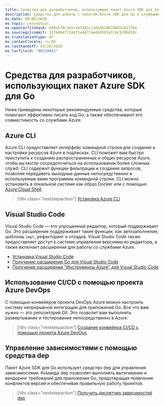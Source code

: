 ```yaml
---
title: Средства для разработчиков, использующих пакет Azure SDK для Go
description: Средства для работы с пакетом Azure SDK для Go и службами Azure
ms.date: 09/05/2018
ms.topic: conceptual
ms.openlocfilehash: b08a578c3e5ceb7381cc1643b2967405b292376e
ms.sourcegitcommit: 31f6d047f244f1e447faed6d503afcbc529bd28c
ms.translationtype: HT
ms.contentlocale: ru-RU
ms.lasthandoff: 03/26/2020
ms.locfileid: "80319441"
---
```

# <a name="tools-for-developers-using-the-azure-sdk-for-go"></a>Средства для разработчиков, использующих пакет Azure SDK для Go

Ниже приведены некоторые рекомендуемые средства, которые помогают эффективно писать код Go, а также обеспечивают его совместимость со службами Azure.

## <a name="azure-cli"></a>Azure CLI

Azure CLI предоставляет интерфейс командной строки для создания и настройки ресурсов Azure в подписках. CLI поможет вам быстро приступить к созданию распространенных и общих ресурсов Azure, чтобы вы могли сосредоточиться на использовании более сложных служб. CLI содержит функции фильтрации и создания запросов, позволяя передавать выходные данные непосредственно в используемые вами программы командной строки. CLI можно установить в локальной системе как образ Docker или с помощью [Azure Cloud Shell](https://docs.microsoft.com/azure/cloud-shell/overview).

> [!div class="nextstepaction"]
> [Установка Azure CLI](/cli/azure/install-azure-cli)

## <a name="visual-studio-code"></a>Visual Studio Code

Visual Studio Code — это упрощенный редактор, который поддерживает Go. Это расширение поддерживает такие функции, как автозаполнение, шаблоны `impl`, рефакторинг и отладка. Visual Studio Code также предоставляет доступ к системе управления версиями из редактора, а также включает расширения для работы со службами Azure.

* [Установка Visual Studio Code](https://code.visualstudio.com/Download)
* [Получение расширения Go для Visual Studio Code](https://code.visualstudio.com/docs/languages/go)
* [Получение расширения "Инструменты Azure" для Visual Studio Code](https://marketplace.visualstudio.com/items?itemName=ms-vscode.vscode-azureextensionpack)

## <a name="cicd-with-azure-devops-project"></a>Использование CI/CD с помощью проекта Azure DevOps

С помощью конвейеров проекта DevOps Azure можно настроить систему непрерывной интеграции для приложений Go. Все что вам нужно — это репозиторий Git. Это позволит вам выполнять развертывание и тестирование непосредственно в Azure.

> [!div class="nextstepaction"]
> [Создание конвейера CI/CD с помощью проекта Azure DevOps](/azure/devops-project/azure-devops-project-go)

## <a name="dependency-management-with-dep"></a>Управление зависимостями с помощью средства dep

Пакет Azure SDK для Go использует средство dep для управления зависимостями. Команда dep позволяет выполнять вытягивание и вендоринг требований для приложения Go, предотвращая появление конфликтов версий и обеспечивая правильную работу проектов.

> [!div class="nextstepaction"]
> [Получить диспетчер зависимостей dep](https://github.com/golang/dep)
